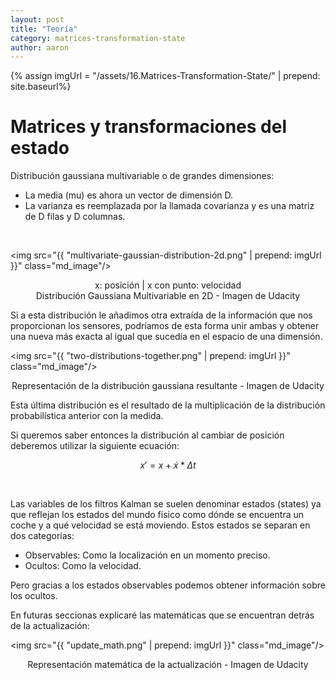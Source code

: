 ```yaml
---
layout: post
title: "Teoría"
category: matrices-transformation-state
author: aaron
---
```


{% assign imgUrl = "/assets/16.Matrices-Transformation-State/" | prepend: site.baseurl%}

# Matrices y transformaciones del estado

Distribución gaussiana multivariable o de grandes dimensiones:

- La media (mu) es ahora un vector de dimensión D.
- La varianza es reemplazada por la llamada covarianza y es una matriz de D filas y D columnas.

<br/>

<img src="{{ "multivariate-gaussian-distribution-2d.png" | prepend: imgUrl }}" class="md_image"/>

<p style="text-align:center">x: posición | x con punto: velocidad<br/>Distribución Gaussiana Multivariable en 2D - Imagen de Udacity</p>

Si a esta distribución le añadimos otra extraída de la información que nos proporcionan los sensores, podríamos de esta forma unir ambas y obtener una nueva más exacta al igual que sucedía en el espacio de una dimensión.

<img src="{{ "two-distributions-together.png" | prepend: imgUrl }}" class="md_image"/>

<p style="text-align:center">Representación de la distribución gaussiana resultante - Imagen de Udacity</p>

Esta última distribución es el resultado de la multiplicación de la distribución probabilística anterior con la medida.

Si queremos saber entonces la distribución al cambiar de posición deberemos utilizar la siguiente ecuación:


$$
x' = x + \dot{x}*\Delta{t}
$$


<br/>

Las variables de los filtros Kalman se suelen denominar estados (states) ya que reflejan los estados del mundo físico como dónde se encuentra un coche y a qué velocidad se está moviendo. Estos estados se separan en dos categorías:

- Observables: Como la localización en un momento preciso.
- Ocultos: Como la velocidad.

Pero gracias a los estados observables podemos obtener información sobre los ocultos.

En futuras seccionas explicaré las matemáticas que se encuentran detrás de la actualización:

<img src="{{ "update_math.png" | prepend: imgUrl }}" class="md_image"/>

<p style="text-align:center">Representación matemática de la actualización - Imagen de Udacity</p>